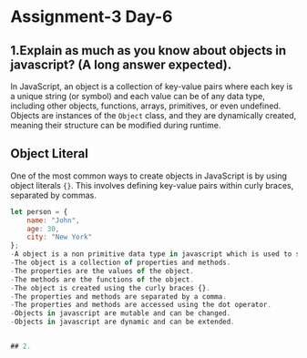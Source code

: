 # Assignment-3 Day-6

## 1.Explain as much as you know about objects in javascript? (A long answer expected).
In JavaScript, an object is a collection of key-value pairs where each key is a unique string (or symbol) and each value can be of any data type, including other objects, functions, arrays, primitives, or even undefined. Objects are instances of the `Object` class, and they are dynamically created, meaning their structure can be modified during runtime.

## Object Literal

One of the most common ways to create objects in JavaScript is by using object literals `{}`. This involves defining key-value pairs within curly braces, separated by commas.

```javascript
let person = {
    name: "John",
    age: 30,
    city: "New York"
};
-A object is a non primitive data type in javascript which is used to store the data in key value pair.
-The object is a collection of properties and methods.
-The properties are the values of the object.
-The methods are the functions of the object.
-The object is created using the curly braces {}.
-The properties and methods are separated by a comma.
-The properties and methods are accessed using the dot operator.
-Objects in javascript are mutable and can be changed.
-Objects in javascript are dynamic and can be extended.


## 2.



  